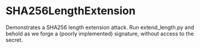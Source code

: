 # SHA256LengthExtension

Demonstrates a SHA256 length extension attack.
Run extend_length.py and behold as we forge a (poorly implemented) signature, without access to the secret.